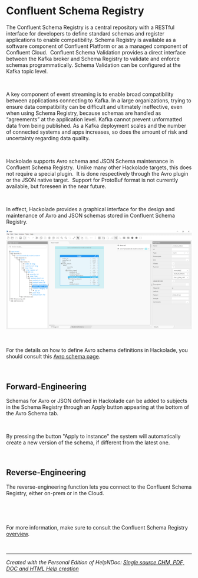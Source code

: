 # Confluent Schema Registry

The Confluent Schema Registry is a central repository with a RESTful interface for developers to define standard schemas and register applications to enable compatibility. Schema Registry is available as a software component of Confluent Platform or as a managed component of Confluent Cloud.&nbsp; Confluent Schema Validation provides a direct interface between the Kafka broker and Schema Registry to validate and enforce schemas programmatically. Schema Validation can be configured at the Kafka topic level.

&nbsp;

A key component of event streaming is to enable broad compatibility between applications connecting to Kafka. In a large organizations, trying to ensure data compatibility can be difficult and ultimately ineffective, even when using Schema Registry, because schemas are handled as “agreements” at the application level. Kafka cannot prevent unformatted data from being published. As a Kafka deployment scales and the number of connected systems and apps increases, so does the amount of risk and uncertainty regarding data quality.

&nbsp;

Hackolade supports Avro schema and JSON Schema maintenance in Confluent Schema Registry.&nbsp; Unlike many other Hackolade targets, this does not require a special plugin.&nbsp; It is done respectively through the Avro plugin or the JSON native target.&nbsp; Support for ProtoBuf format is not currently available, but foreseen in the near future.

&nbsp;

In effect, Hackolade provides a graphical interface for the design and maintenance of Avro and JSON schemas stored in Confluent Schema Registry.

![Image](<lib/Avro%20workspace.png>)

&nbsp;

For the details on how to define Avro schema definitions in Hackolade, you should consult this [Avro schema page](<Avroschema.md>).

&nbsp;

## Forward-Engineering ##

Schemas for Avro or JSON defined in Hackolade can be added to subjects in the Schema Registry through an Apply button appearing at the bottom of the Avro Schema tab.

&nbsp;

By pressing the button "Apply to instance" the system will automatically create a new version of the schema, if different from the latest one.

&nbsp;

## Reverse-Engineering ##

The reverse-engineering function lets you connect to the Confluent Schema Registry, either on-prem or in the Cloud. &nbsp;

&nbsp;

&nbsp;

For more information, make sure to consult the Confluent Schema Registry [overview](<https://docs.confluent.io/platform/current/schema-registry/index.html> "target=\"\_blank\"").

&nbsp;


***
_Created with the Personal Edition of HelpNDoc: [Single source CHM, PDF, DOC and HTML Help creation](<https://www.helpndoc.com/help-authoring-tool>)_
